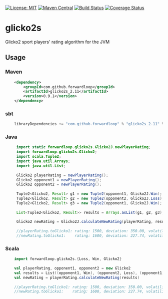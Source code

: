 [![License: MIT](https://img.shields.io/badge/license-MIT-blue.svg)](https://opensource.org/licenses/MIT)
[![Maven Central](https://maven-badges.herokuapp.com/maven-central/com.github.forwardloop/glicko2s_2.11/badge.svg)](https://maven-badges.herokuapp.com/maven-central/com.github.forwardloop/glicko2s_2.11)
[![Build Status](https://travis-ci.org/forwardloop/glicko2s.svg)](https://travis-ci.org/forwardloop/glicko2s)
[![Coverage Status](https://coveralls.io/repos/github/forwardloop/glicko2s/badge.svg?branch=master)](https://coveralls.io/github/forwardloop/glicko2s?branch=master)

# glicko2s

Glicko2 sport players' rating algorithm for the JVM 

## Usage

### Maven 

```xml
    <dependency>
        <groupId>com.github.forwardloop</groupId>
        <artifactId>glicko2s_2.11</artifactId>
        <version>0.9.1</version>
    </dependency>
```

### sbt

```scala
    libraryDependencies += "com.github.forwardloop" % "glicko2s_2.11" % "0.9.1"
```

### Java
 
```java
     import static forwardloop.glicko2s.Glicko2J.newPlayerRating;
     import forwardloop.glicko2s.Glicko2;
     import scala.Tuple2;
     import java.util.Arrays;
     import java.util.List;
     
     Glicko2 playerRating = newPlayerRating();
     Glicko2 opponent1 = newPlayerRating();
     Glicko2 opponent2 = newPlayerRating();
    
     Tuple2<Glicko2, Result> g1 = new Tuple2(opponent1, Glicko2J.Win);
     Tuple2<Glicko2, Result> g2 = new Tuple2(opponent2, Glicko2J.Loss);
     Tuple2<Glicko2, Result> g3 = new Tuple2(opponent1, Glicko2J.Win);
    
     List<Tuple2<Glicko2, Result>> results = Arrays.asList(g1, g2, g3);
    
     Glicko2 newRating = Glicko2J.calculateNewRating(playerRating, results);
     
     //playerRating.toGlicko1: rating: 1500, deviation: 350.00, volatility: 0.060000
     //newRating.toGlicko1:    rating: 1600, deviation: 227.74, volatility: 0.059998
``` 

### Scala

```scala
    import forwardloop.glicko2s.{Loss, Win, Glicko2}
    
    val playerRating, opponent1, opponent2 = new Glicko2
    val results = List((opponent1, Win), (opponent2, Loss), (opponent1, Win))
    val newRating = playerRating.calculateNewRating(results)
    
    //playerRating.toGlicko1: rating: 1500, deviation: 350.00, volatility: 0.060000
    //newRating.toGlicko1:    rating: 1600, deviation: 227.74, volatility: 0.059998
```
 



